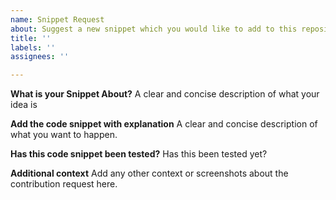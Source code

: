 ```yaml
---
name: Snippet Request
about: Suggest a new snippet which you would like to add to this repository
title: ''
labels: ''
assignees: ''

---
```


**What is your Snippet About?**
A clear and concise description of what your idea is

**Add the code snippet with explanation**
A clear and concise description of what you want to happen.

**Has this code snippet been tested?**
Has this been tested yet?

**Additional context**
Add any other context or screenshots about the contribution request here.
